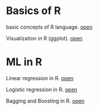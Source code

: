 # Basics of R

basic concepts of R language. [open](https://github.com/Gauravsiwal/Basics-of-R-and-ML-in-R/blob/fe4b3a64bbbfac50fe8257af4173668604fe3ab3/Basics%20of%20R)

Visualization in R (ggplot). [open](https://github.com/Gauravsiwal/Basics-of-R-and-ML-in-R/blob/fe4b3a64bbbfac50fe8257af4173668604fe3ab3/Visualization%20in%20R)

# ML in R

Linear regression in R. [open](https://github.com/Gauravsiwal/Basics-of-R-and-ML-in-R/blob/fe4b3a64bbbfac50fe8257af4173668604fe3ab3/Housing%20ML%20model.R)

Logistic regression in R. [open](https://github.com/Gauravsiwal/Basics-of-R-and-ML-in-R/blob/fe4b3a64bbbfac50fe8257af4173668604fe3ab3/log%20model.R)

Bagging and Boosting in R. [open](https://github.com/Gauravsiwal/Basics-of-R-and-ML-in-R/blob/fe4b3a64bbbfac50fe8257af4173668604fe3ab3/Bagging%20and%20Boosting%20in%20R)
